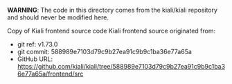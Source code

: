 **WARNING**: The code in this directory comes from the kiali/kiali repository and should never be modified here.

Copy of Kiali frontend source code
Kiali frontend source originated from:
* git ref:    v1.73.0
* git commit: 588989e7103d79c9b27ea91c9b9c1ba36e77a65a
* GitHub URL: https://github.com/kiali/kiali/tree/588989e7103d79c9b27ea91c9b9c1ba36e77a65a/frontend/src
